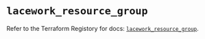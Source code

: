 # `lacework_resource_group`

Refer to the Terraform Registory for docs: [`lacework_resource_group`](https://registry.terraform.io/providers/lacework/lacework/1.15.0/docs/resources/resource_group).
